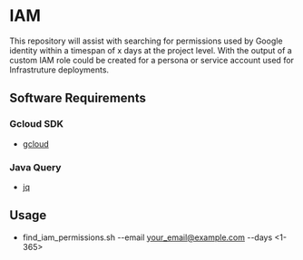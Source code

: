 # IAM 
This repository will assist with searching for permissions used by Google identity within a timespan of x days at the project level. With the output of a custom IAM role could be created for a persona or service account used for Infrastruture deployments. 

## Software Requirements

### Gcloud SDK
- [gcloud](https://cloud.google.com/sdk/docs/downloads-interactive)

### Java Query 
- [jq](https://stedolan.github.io/jq/)

## Usage
- find_iam_permissions.sh --email <your_email@example.com> --days <1-365>


